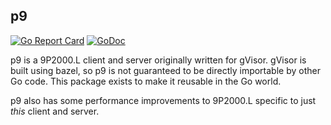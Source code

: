 ## p9

[![Go Report Card](https://goreportcard.com/badge/github.com/hugelgupf/p9)](https://goreportcard.com/report/github.com/hugelgupf/p9)
[![GoDoc](https://godoc.org/github.com/hugelgupf/p9?status.svg)](https://godoc.org/github.com/hugelgupf/p9)

p9 is a 9P2000.L client and server originally written for gVisor. gVisor is
built using bazel, so p9 is not guaranteed to be directly importable by other Go
code. This package exists to make it reusable in the Go world.

p9 also has some performance improvements to 9P2000.L specific to just *this*
client and server.
